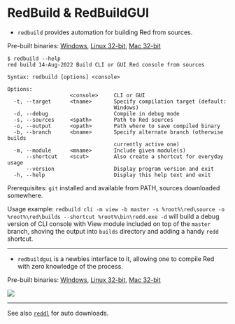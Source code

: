 # RedBuild & RedBuildGUI

- `redbuild` provides automation for building Red from sources.

Pre-built binaries: [Windows](redbuild.exe), [Linux 32-bit](redbuild), [Mac 32-bit](redbuild-mac)

```
$ redbuild --help
red build 14-Aug-2022 Build CLI or GUI Red console from sources

Syntax: redbuild [options] <console>

Options:
                    <console>     CLI or GUI
  -t, --target      <tname>       Specify compilation target (default:
                                  Windows)
  -d, --debug                     Compile in debug mode
  -s, --sources     <spath>       Path to Red sources
  -o, --output      <opath>       Path where to save compiled binary
  -b, --branch      <bname>       Specify alternate branch (otherwise builds
                                  currently active one)
  -m, --module      <mname>       Include given module(s)
      --shortcut    <scut>        Also create a shortcut for everyday usage
      --version                   Display program version and exit
  -h, --help                      Display this help text and exit
```

Prerequisites: `git` installed and available from PATH, sources downloaded somewhere.

Usage example: `redbuild cli -m view -b master -s %root%\red\source -o %root%\red\builds --shortcut %root%\bin\redd.exe -d` will build a debug version of CLI console with View module included on top of the `master` branch, shoving the output into `builds` directory and adding a handy `redd` shortcut.

---

- `redbuildgui` is a newbies interface to it, allowing one to compile Red with zero knowledge of the process.

Pre-built binaries: [Windows](redbuildgui.exe), [Linux 32-bit](redbuildgui), [Mac 32-bit](redbuildgui-mac)

![](https://i.gyazo.com/ccd6045afe019fb46f1771f2030f1586.png)

---

See also [`reddl`](../reddl/) for auto downloads.
